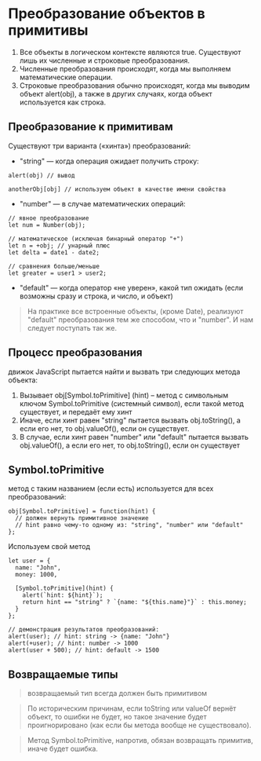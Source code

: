 # Преобразование объектов в примитивы
01. Все объекты в логическом контексте являются true. Существуют лишь их численные и строковые преобразования.
01. Численные преобразования происходят, когда мы выполняем математические операции.
01. Строковые преобразования обычно происходят, когда мы выводим объект alert(obj), а также в других случаях, когда объект используется как строка.

## Преобразование к примитивам
Существуют три варианта («хинта») преобразований:
+ "string" — когда операция ожидает получить строку:
```
alert(obj) // вывод
```
```
anotherObj[obj] // используем объект в качестве имени свойства
```
+ "number" — в случае математических операций:
```
// явное преобразование
let num = Number(obj);

// математическое (исключая бинарный оператор "+")
let n = +obj; // унарный плюс
let delta = date1 - date2;

// сравнения больше/меньше
let greater = user1 > user2;
```
+ "default" — когда оператор «не уверен», какой тип ожидать (если возможны сразу и строка, и число, и объект)
> На практике все встроенные объекты, (кроме Date), реализуют "default" преобразования тем же способом, что и "number". И нам следует поступать так же.

## Процесс преобразования
движок JavaScript пытается найти и вызвать три следующих метода объекта:
01. Вызывает obj[Symbol.toPrimitive] (hint) – метод с символьным ключом Symbol.toPrimitive (системный символ), если такой метод существует, и передаёт ему хинт
01. Иначе, если хинт равен "string"
пытается вызвать obj.toString(), а если его нет, то obj.valueOf(), если он существует.
01. В случае, если хинт равен "number" или "default" пытается вызвать obj.valueOf(), а если его нет, то obj.toString(), если он существует

## Symbol.toPrimitive
метод с таким названием (если есть) используется для всех преобразований:
```
obj[Symbol.toPrimitive] = function(hint) {
  // должен вернуть примитивное значение
  // hint равно чему-то одному из: "string", "number" или "default"
};
```

Используем свой метод
```
let user = {
  name: "John",
  money: 1000,

  [Symbol.toPrimitive](hint) {
    alert(`hint: ${hint}`);
    return hint == "string" ? `{name: "${this.name}"}` : this.money;
  }
};

// демонстрация результатов преобразований:
alert(user); // hint: string -> {name: "John"}
alert(+user); // hint: number -> 1000
alert(user + 500); // hint: default -> 1500
```

## Возвращаемые типы
> возвращаемый тип всегда должен быть примитивом

>По историческим причинам, если toString или valueOf вернёт объект, то ошибки не будет, но такое значение будет проигнорировано (как если бы метода вообще не существовало).

> Метод Symbol.toPrimitive, напротив, обязан возвращать примитив, иначе будет ошибка.